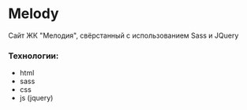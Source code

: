 # Melody
Сайт ЖК "Мелодия", свёрстанный с использованием Sass и JQuery
### Технологии:
- html
- sass
- css
- js (jquery)
